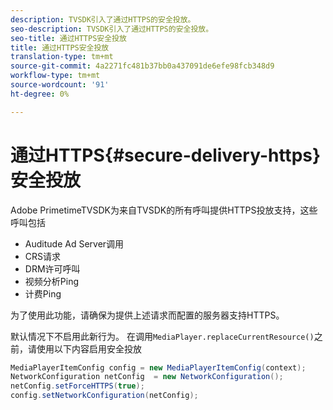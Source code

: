 ```yaml
---
description: TVSDK引入了通过HTTPS的安全投放。
seo-description: TVSDK引入了通过HTTPS的安全投放。
seo-title: 通过HTTPS安全投放
title: 通过HTTPS安全投放
translation-type: tm+mt
source-git-commit: 4a2271fc481b37bb0a437091de6efe98fcb348d9
workflow-type: tm+mt
source-wordcount: '91'
ht-degree: 0%

---
```



# 通过HTTPS{#secure-delivery-https}安全投放

Adobe PrimetimeTVSDK为来自TVSDK的所有呼叫提供HTTPS投放支持，这些呼叫包括

* Auditude Ad Server调用
* CRS请求
* DRM许可呼叫
* 视频分析Ping
* 计费Ping

为了使用此功能，请确保为提供上述请求而配置的服务器支持HTTPS。

默认情况下不启用此新行为。 在调用`MediaPlayer.replaceCurrentResource()`之前，请使用以下内容启用安全投放

```java
MediaPlayerItemConfig config = new MediaPlayerItemConfig(context);
NetworkConfiguration netConfig  = new NetworkConfiguration();
netConfig.setForceHTTPS(true);
config.setNetworkConfiguration(netConfig);
```
